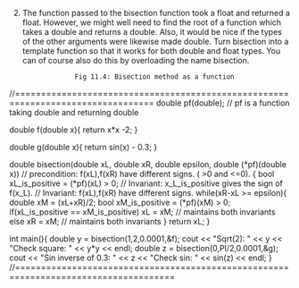 2. The function passed to the bisection function took a float and returned a float.
However, we might well need to find the root of a function which takes a double and
returns a double. Also, it would be nice if the types of the other arguments were
likewise made double. Turn bisection into a template function so that it works for
both double and float types. You can of course also do this by overloading the name
bisection.

                    Fig 11.4: Bisection method as a function
//=================================================================================
double pf(double); // pf is a function taking double and returning double

double f(double x){
    return x*x -2;
}

double g(double x){
    return sin(x) - 0.3;
}

double bisection(double xL, double xR, double epsilon, double (*pf)(double x))
// precondition: f(xL),f(xR) have different signs. ( >0 and <=0).
{
    bool xL_is_positive = (*pf)(xL) > 0;
    // Invariant: x_L_is_positive gives the sign of f(x_L).
    // Invariant: f(xL),f(xR) have different signs.
    while(xR-xL >= epsilon){
        double xM = (xL+xR)/2;
        bool xM_is_positive = (*pf)(xM) > 0;
        if(xL_is_positive == xM_is_positive)
        xL = xM; // maintains both invariants
        else
        xR = xM; // maintains both invariants
    }
    return xL;
}

int main(){
    double y = bisection(1,2,0.0001,&f);
    cout << "Sqrt(2): " << y << "Check square: " << y*y << endl;
    double z = bisection(0,PI/2,0.0001,&g);
    cout << "Sin inverse of 0.3: " << z << "Check sin: " << sin(z) << endl;
}
//=====================================================================================
